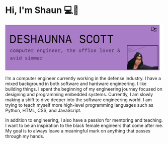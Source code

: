 # Hi, I'm Shaun 💻🔋

<img src="https://raw.githubusercontent.com/deshaunnascott/deshaunnascott/master/img/ShaunHeader.png" />


I’m a computer engineer currently working in the defense industry. I have a mixed background in both software and hardware engineering. I like building things. I spent the beginning of my engineering journey focused on designing and programming embedded systems. Currently, I am slowly making a shift to dive deeper into the software engineering world. I am trying to teach myself more high-level programming languages such as Python, HTML, CSS, and JavaScript.

In addition to engineering, I also have a passion for mentoring and teaching. I want to be an inspiration to the black female engineers that come after me. My goal is to always leave a meaningful mark on anything that passes through my hands. 
